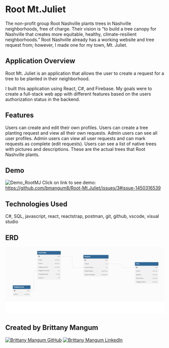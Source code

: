 # Root Mt.Juliet

The non-profit group Root Nashville plants trees in Nashville neighborhoods, free of charge. Their vision is “to build a tree canopy for Nashville that creates more equitable, healthy, climate-resilient neighborhoods.” Root Nashville already has a working website and tree request from; however, I made one for my town, Mt. Juliet.

## Application Overview

Root Mt. Juliet is an application that allows the user to create a request for a tree to be planted in their neighborhood.

I built this application using React, C#, and Firebase. My goals were to create a full-stack web app with different features based on the users authorization status in the backend. 

## Features

Users can create and edit their own profiles. 
Users can create a tree planting request and view all their own requests.
Admin users can see all user profiles.
Admin users can view all user requests and can mark requests as complete (edit requests).
Users can see a list of native trees with pictures and descriptions. These are the actual trees that Root Nashville plants.

## Demo
![Demo_RootMJ](https://user-images.githubusercontent.com/103229067/202017689-10c39f20-b177-46bf-b75b-30266d959a10.gif)
Click on link to see demo:
https://github.com/bmangum8/Root-Mt.Juliet/issues/3#issue-1450316539



## Technologies Used

C#, SQL, javascript, react, reactstrap, postman, git, github, vscode, visual studio


## ERD
<img src="./RootMJ_ERD.png" alt="">


## Created by Brittany Mangum
<a href="https://github.com/bmangum8" target="_blank"><img src="https://img.shields.io/badge/github%20-%23121011.svg?&style=for-the-badge&logo=github&logoColor=white" alt="Brittany Mangum GitHub" style="height: auto !important;width: auto !important;" /></a> <a href="https://www.linkedin.com/in/brittany-t-mangum/" target="_blank"><img src="https://img.shields.io/badge/linkedin%20-%230077B5.svg?&style=for-the-badge&logo=linkedin&logoColor=white" alt="Brittany Mangum LinkedIn" style="height: auto !important;width: auto !important;" /></a>
